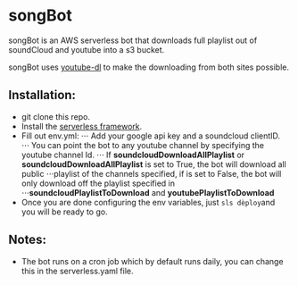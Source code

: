# songBot

songBot is an AWS serverless bot that downloads full playlist out of soundCloud and youtube into a s3 bucket.

songBot uses [youtube-dl](https://youtube-dl.org/) to make the downloading from both sites possible.

## Installation:

* git clone this repo.
* Install the [serverless framework](https://serverless.com/framework/docs/providers/aws/guide/installation/).
* Fill out env.yml:
⋅⋅⋅ Add your google api key and a soundcloud clientID.
⋅⋅⋅ You can point the bot to any youtube channel by specifying the youtube channel Id.
⋅⋅⋅ If **soundcloudDownloadAllPlaylist** or **soundcloudDownloadAllPlaylist** is set to True, the bot will download all public ⋅⋅⋅playlist of the channels specified, if is set to False, the bot will only download off the playlist specified in ⋅⋅⋅**soundcloudPlaylistToDownload** and **youtubePlaylistToDownload**
* Once you are done configuring the env variables, just `sls dèploy`and you will be ready to go.

## Notes:

* The bot runs on a cron job which by default runs daily, you can change this in the serverless.yaml file.
